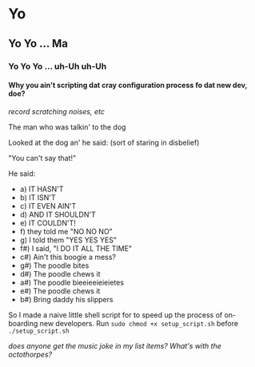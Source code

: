 # Yo
## Yo Yo ... Ma
### Yo Yo Yo ... uh-Uh uh-Uh
#### Why you ain't scripting dat cray configuration process fo dat new dev, doe?
*record scratching noises, etc*

The man who was talkin' to the dog

Looked at the dog an' he said: (sort of staring in disbelief)

"You can't say that!"

He said:
- a) IT HASN'T 
- b) IT ISN'T 
- c) IT EVEN AIN'T
- d) AND IT SHOULDN'T 
- e) IT COULDN'T!
- f) they told me "NO NO NO"
- g) I told them "YES YES YES"
- f#) I said, "I DO IT ALL THE TIME"
- c#) Ain't this boogie a mess?
- g#) The poodle bites
- d#) The poodle chews it
- a#) The poodle bieeieeieieietes
- e#) The poodle chews it
- b#) Bring daddy his slippers

So I made a naive little shell script for to speed up the process of on-boarding new developers.
Run `sudo chmod +x setup_script.sh` before `./setup_script.sh`

*does anyone get the music joke in my list items? What's with the octothorpes?* 